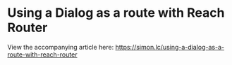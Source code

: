 # Using a Dialog as a route with Reach Router

View the accompanying article here: https://simon.lc/using-a-dialog-as-a-route-with-reach-router
